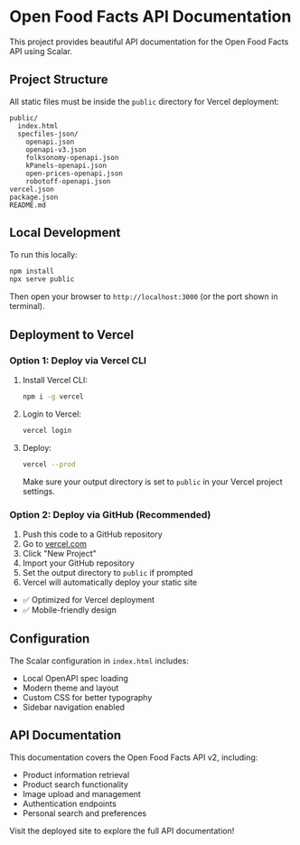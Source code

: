 # Open Food Facts API Documentation

This project provides beautiful API documentation for the Open Food Facts API using Scalar.

## Project Structure

All static files must be inside the `public` directory for Vercel deployment:

```
public/
  index.html
  specfiles-json/
    openapi.json
    openapi-v3.json
    folksonomy-openapi.json
    kPanels-openapi.json
    open-prices-openapi.json
    robotoff-openapi.json
vercel.json
package.json
README.md
```

## Local Development

To run this locally:

```bash
npm install
npx serve public
```

Then open your browser to `http://localhost:3000` (or the port shown in terminal).

## Deployment to Vercel

### Option 1: Deploy via Vercel CLI

1. Install Vercel CLI:
   ```bash
   npm i -g vercel
   ```
2. Login to Vercel:
   ```bash
   vercel login
   ```
3. Deploy:
   ```bash
   vercel --prod
   ```
   Make sure your output directory is set to `public` in your Vercel project settings.

### Option 2: Deploy via GitHub (Recommended)

1. Push this code to a GitHub repository
2. Go to [vercel.com](https://vercel.com)
3. Click "New Project"
4. Import your GitHub repository
5. Set the output directory to `public` if prompted
6. Vercel will automatically deploy your static site
- ✅ Optimized for Vercel deployment
- ✅ Mobile-friendly design

## Configuration

The Scalar configuration in `index.html` includes:
- Local OpenAPI spec loading
- Modern theme and layout
- Custom CSS for better typography
- Sidebar navigation enabled

## API Documentation

This documentation covers the Open Food Facts API v2, including:
- Product information retrieval
- Product search functionality
- Image upload and management
- Authentication endpoints
- Personal search and preferences

Visit the deployed site to explore the full API documentation!
